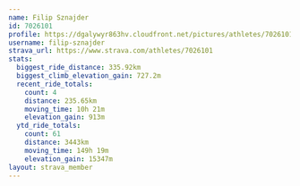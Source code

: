 ```yaml
---
name: Filip Sznajder
id: 7026101
profile: https://dgalywyr863hv.cloudfront.net/pictures/athletes/7026101/2123836/19/large.jpg
username: filip-sznajder
strava_url: https://www.strava.com/athletes/7026101
stats:
  biggest_ride_distance: 335.92km
  biggest_climb_elevation_gain: 727.2m
  recent_ride_totals:
    count: 4
    distance: 235.65km
    moving_time: 10h 21m
    elevation_gain: 913m
  ytd_ride_totals:
    count: 61
    distance: 3443km
    moving_time: 149h 19m
    elevation_gain: 15347m
layout: strava_member
--- 
```

